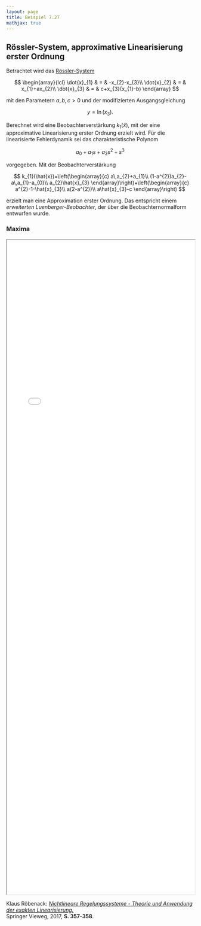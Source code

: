 ```yaml
---
layout: page
title: Beispiel 7.27
mathjax: true
---
```


## Rössler-System, approximative Linearisierung erster Ordnung

Betrachtet wird das [Rössler-System](https://de.wikipedia.org/wiki/R%C3%B6ssler-Attraktor)

$$
\begin{array}{lcl}
\dot{x}_{1} & = & -x_{2}-x_{3}\\
\dot{x}_{2} & = & x_{1}+ax_{2}\\
\dot{x}_{3} & = & c+x_{3}(x_{1}-b)
\end{array}
$$

mit den Parametern $a,b,c>0$ und der modifizierten Ausgangsgleichung

$$
y=\ln(x_3).
$$

Berechnet wird eine Beobachterverstärkung $k_1(\hat{x})$, mit der eine approximative Linearisierung erster Ordnung erzielt wird. Für die linearisierte Fehlerdynamik sei das charakteristische Polynom

$$
a_0+a_1s+a_2s^2+s^3
$$

vorgegeben. Mit der Beobachterverstärkung

$$
k_{1}(\hat{x})=\left(\begin{array}{c}
a\,a_{2}+a_{1}\\
(1-a^{2})a_{2}-a\,a_{1}-a_{0}\\
a_{2}\hat{x}_{3}
\end{array}\right)+\left(\begin{array}{c}
a^{2}-1-\hat{x}_{3}\\
a(2-a^{2})\\
a\hat{x}_{3}-c
\end{array}\right)
$$

erzielt man eine Approximation erster Ordnung. Das entspricht einem *erweiterten Luenberger-Beobachter*, der über die Beobachternormalform entwurfen wurde.

### Maxima

<iframe src="Roessler_k1.html" width="100%" height="1750"></iframe>


Klaus Röbenack:
[*Nichtlineare Regelungssysteme - Theorie und Anwendung der exakten Linearisierung.*](https://link.springer.com/book/10.1007/978-3-662-44091-9)   
Springer Vieweg, 2017, **S. 357-358**.

